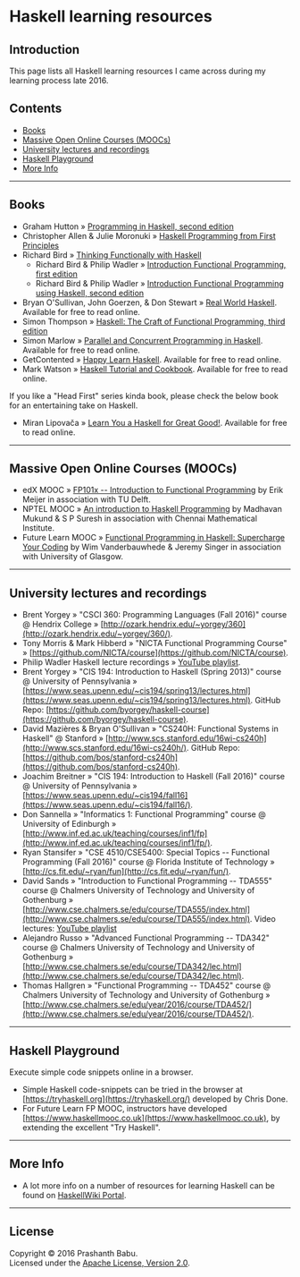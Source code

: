 # Haskell learning resources

## Introduction

This page lists all Haskell learning resources I came across during my learning process late 2016.

## Contents
* [Books](#books)
* [Massive Open Online Courses (MOOCs)](#massive-open-online-courses-moocs)
* [University lectures and recordings](#university-lectures-and-recordings)
* [Haskell Playground](#haskell-playground)
* [More Info](#more-info)

------

## Books
* Graham Hutton &raquo; [Programming in Haskell, second edition](http://www.cs.nott.ac.uk/~pszgmh/pih.html)
* Christopher Allen & Julie Moronuki &raquo; [Haskell Programming from First Principles](http://haskellbook.com/)
* Richard Bird &raquo; [Thinking Functionally with Haskell](http://www.cambridge.org/gb/academic/subjects/computer-science/programming-languages-and-applied-logic/thinking-functionally-haskell)
    * Richard Bird & Philip Wadler &raquo; [Introduction Functional Programming, first edition](https://usi-pl.github.io/lc/sp-2015/doc/Bird_Wadler.%20Introduction%20to%20Functional%20Programming.1ed.pdf)
    * Richard Bird & Philip Wadler &raquo; [Introduction Functional Programming using Haskell, second edition](https://www.amazon.co.uk/Introduction-Functional-Programming-Prentice-Hall-Computer/dp/0134843460)
* Bryan O'Sullivan, John Goerzen, & Don Stewart &raquo; [Real World Haskell](http://book.realworldhaskell.org/). Available for free to read online.
* Simon Thompson &raquo; [Haskell: The Craft of Functional Programming, third edition](http://www.haskellcraft.com)
* Simon Marlow &raquo; [Parallel and Concurrent Programming in Haskell](http://chimera.labs.oreilly.com/books/1230000000929). Available for free to read online.
* GetContented &raquo; [Happy Learn Haskell](http://www.happylearnhaskelltutorial.com/). Available for free to read online.
* Mark Watson &raquo; [Haskell Tutorial and Cookbook](https://leanpub.com/haskell-cookbook/). Available for free to read online.


If you like a "Head First" series kinda book, please check the below book for an entertaining take on Haskell.

* Miran Lipovača &raquo; [Learn You a Haskell for Great Good!](http://learnyouahaskell.com/). Available for free to read online.

------

## Massive Open Online Courses (MOOCs)
* edX MOOC &raquo; [FP101x -- Introduction to Functional Programming](https://www.edx.org/course/introduction-functional-programming-delftx-fp101x-0) by Erik Meijer in association with TU Delft.
* NPTEL MOOC &raquo; [An introduction to Haskell Programming](https://onlinecourses.nptel.ac.in/noc16_cs05) by Madhavan Mukund & S P Suresh in association with Chennai Mathematical Institute.
* Future Learn MOOC &raquo; [Functional Programming in Haskell: Supercharge Your Coding](https://www.futurelearn.com/courses/functional-programming-haskell) by Wim Vanderbauwhede & Jeremy Singer in association with University of Glasgow.

------

## University lectures and recordings
* Brent Yorgey &raquo; "CSCI 360: Programming Languages (Fall 2016)" course @ Hendrix College &raquo; [http://ozark.hendrix.edu/~yorgey/360](http://ozark.hendrix.edu/~yorgey/360/).
* Tony Morris & Mark Hibberd &raquo; "NICTA Functional Programming Course" &raquo; [https://github.com/NICTA/course](https://github.com/NICTA/course).
* Philip Wadler Haskell lecture recordings &raquo; [YouTube playlist](https://www.youtube.com/playlist?list=PLtRG9GLtNcHBv4cuh2w1cz5VsgY6adoc3).
* Brent Yorgey &raquo; "CIS 194: Introduction to Haskell (Spring 2013)" course @ University of Pennsylvania &raquo; [https://www.seas.upenn.edu/~cis194/spring13/lectures.html](https://www.seas.upenn.edu/~cis194/spring13/lectures.html). GitHub Repo: [https://github.com/byorgey/haskell-course](https://github.com/byorgey/haskell-course).
* David Mazières & Bryan O'Sullivan &raquo; "CS240H: Functional Systems in Haskell" @ Stanford &raquo; [http://www.scs.stanford.edu/16wi-cs240h](http://www.scs.stanford.edu/16wi-cs240h/). GitHub Repo: [https://github.com/bos/stanford-cs240h](https://github.com/bos/stanford-cs240h).
* Joachim Breitner &raquo; "CIS 194: Introduction to Haskell (Fall 2016)" course @ University of Pennsylvania &raquo; [https://www.seas.upenn.edu/~cis194/fall16](https://www.seas.upenn.edu/~cis194/fall16/).
* Don Sannella &raquo; "Informatics 1: Functional Programming" course @ University of Edinburgh &raquo; [http://www.inf.ed.ac.uk/teaching/courses/inf1/fp](http://www.inf.ed.ac.uk/teaching/courses/inf1/fp/).
* Ryan Stansifer &raquo; "CSE 4510/CSE5400: Special Topics -- Functional Programming (Fall 2016)" course @ Florida Institute of Technology &raquo; [http://cs.fit.edu/~ryan/fun](http://cs.fit.edu/~ryan/fun/).
* David Sands &raquo; "Introduction to Functional Programming -- TDA555" course @ Chalmers University of Technology and University of Gothenburg &raquo; [http://www.cse.chalmers.se/edu/course/TDA555/index.html](http://www.cse.chalmers.se/edu/course/TDA555/index.html). Video lectures: [YouTube playlist](https://www.youtube.com/playlist?list=PLIQ9jYeUxhgqEnjey91yRTITaXqZQy3Ta)
* Alejandro Russo &raquo; "Advanced Functional Programming -- TDA342" course @ Chalmers University of Technology and University of Gothenburg &raquo; [http://www.cse.chalmers.se/edu/course/TDA342/lec.html](http://www.cse.chalmers.se/edu/course/TDA342/lec.html).
* Thomas Hallgren &raquo; "Functional Programming -- TDA452" course @ Chalmers University of Technology and University of Gothenburg &raquo; [http://www.cse.chalmers.se/edu/year/2016/course/TDA452/](http://www.cse.chalmers.se/edu/year/2016/course/TDA452/).

------

## Haskell Playground
Execute simple code snippets online in a browser.

* Simple Haskell code-snippets can be tried in the browser at [https://tryhaskell.org](https://tryhaskell.org/) developed by Chris Done.
* For Future Learn FP MOOC, instructors have developed [https://www.haskellmooc.co.uk](https://www.haskellmooc.co.uk), by extending the excellent "Try Haskell".

------

## More Info
* A lot more info on a number of resources for learning Haskell can be found on [HaskellWiki Portal](https://wiki.haskell.org/Learning_Haskell).

------

## License
Copyright &copy; 2016 Prashanth Babu.<br>
Licensed under the [Apache License, Version 2.0](LICENSE).